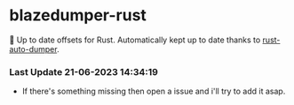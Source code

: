 # blazedumper-rust

🚀 Up to date offsets for Rust. Automatically kept up to date thanks to [rust-auto-dumper](https://github.com/Akandesh/rust-auto-dumper).


### Last Update 21-06-2023 14:34:19
- If there's something missing then open a issue and i'll try to add it asap.